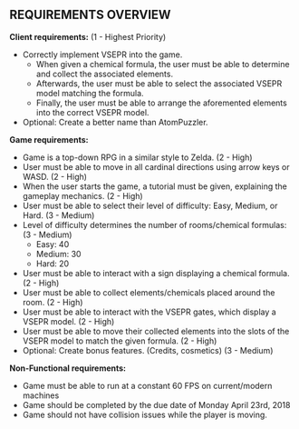 ## REQUIREMENTS OVERVIEW

**Client requirements:** (1 - Highest Priority)
 - Correctly implement VSEPR into the game.
     - When given a chemical formula, the user must be able to determine and collect the associated elements.
     - Afterwards, the user must be able to select the associated VSEPR model matching the formula.
     - Finally, the user must be able to arrange the aforemented elements into the correct VSEPR model.
 - Optional: Create a better name than AtomPuzzler.

**Game requirements:**
 - Game is a top-down RPG in a similar style to Zelda. (2 - High)
 - User must be able to move in all cardinal directions using arrow keys or WASD. (2 - High)
 - When the user starts the game, a tutorial must be given, explaining the gameplay mechanics. (2 - High)
 - User must be able to select their level of difficulty: Easy, Medium, or Hard. (3 - Medium)
 - Level of difficulty determines the number of rooms/chemical formulas: (3 - Medium)
     - Easy: 40
     - Medium: 30
     - Hard: 20
 - User must be able to interact with a sign displaying a chemical formula. (2 - High)
 - User must be able to collect elements/chemicals placed around the room. (2 - High)
 - User must be able to interact with the VSEPR gates, which display a VSEPR model. (2 - High)
 - User must be able to move their collected elements into the slots of the VSEPR model to match the given formula. (2 - High)
 - Optional: Create bonus features. (Credits, cosmetics) (3 - Medium)

**Non-Functional requirements:**
 - Game must be able to run at a constant 60 FPS on current/modern machines
 - Game should be completed by the due date of Monday April 23rd, 2018
 - Game should not have collision issues while the player is moving.
